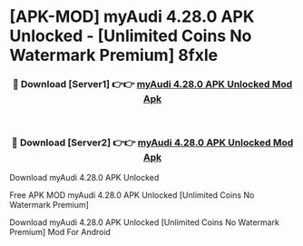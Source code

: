 # [APK-MOD] myAudi 4.28.0 APK Unlocked - [Unlimited Coins No Watermark Premium] 8fxle



<div align="center">
<h3>🔴 Download [Server1] 👉👉 <a href="https://momento.my/?title=myAudi_4.28.0_APK_Unlocked">myAudi 4.28.0 APK Unlocked Mod Apk</a></h3><br>

<h3>🔴 Download [Server2] 👉👉 <a href="https://momento.my/?title=myAudi_4.28.0_APK_Unlocked">myAudi 4.28.0 APK Unlocked Mod Apk</a></h3>
</div>



Download myAudi 4.28.0 APK Unlocked 

Free APK MOD myAudi 4.28.0 APK Unlocked [Unlimited Coins No Watermark Premium]

Download myAudi 4.28.0 APK Unlocked [Unlimited Coins No Watermark Premium] Mod For Android
